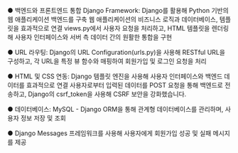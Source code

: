 ● 백엔드와 프론트엔드 통합
Django Framework: Django를 활용해 Python 기반의 웹 애플리케이션 백엔드를 구축
웹 애플리케이션의 비즈니스 로직과 데이터베이스, 템플릿을 효과적으로 연결
views.py에서 사용자 요청을 처리하고, HTML 템플릿을 렌더링해 사용자 인터페이스와 서버 측 데이터 간의 원활한 통합을 구현

● URL 라우팅: Django의 URL Configuration(urls.py)을 사용해 RESTful URL을 구성하고, 각 URL을 특정 뷰 함수와 매핑하여 회원가입 및 로그인 요청을 처리

● HTML 및 CSS 연동: Django 템플릿 엔진을 사용해 사용자 인터페이스와 백엔드 데이터를 효과적으로 연결
사용자로부터 입력된 데이터를 POST 요청을 통해 백엔드로 전송하고, Django의 csrf_token을 사용해 CSRF 보안을 강화했습니다.

● 데이터베이스: MySQL - Django ORM을 통해 관계형 데이터베이스를 관리하며, 사용자 정보 저장 및 조회

● Django Messages 프레임워크를 사용해 사용자에게 회원가입 성공 및 실패 메시지를 제공
